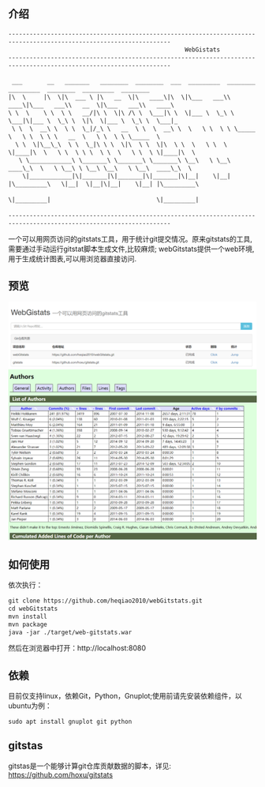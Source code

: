 ## 介绍

```
--------------------------------------------------------------------------------------------------------------------
                                                  WebGistats
--------------------------------------------------------------------------------------------------------------------

 ___       __   _______   ________  ________  ___  _________  ________  _________  ________  _________  ________
|\  \     |\  \|\  ___ \ |\   __  \|\   ____\|\  \|\___   ___\\   ____\|\___   ___\\   __  \|\___   ___\\   ____\
\ \  \    \ \  \ \   __/|\ \  \|\ /\ \  \___|\ \  \|___ \  \_\ \  \___|\|___ \  \_\ \  \|\  \|___ \  \_\ \  \___|_
 \ \  \  __\ \  \ \  \_|/_\ \   __  \ \  \  __\ \  \   \ \  \ \ \_____  \   \ \  \ \ \   __  \   \ \  \ \ \_____  \
  \ \  \|\__\_\  \ \  \_|\ \ \  \|\  \ \  \|\  \ \  \   \ \  \ \|____|\  \   \ \  \ \ \  \ \  \   \ \  \ \|____|\  \
   \ \____________\ \_______\ \_______\ \_______\ \__\   \ \__\  ____\_\  \   \ \__\ \ \__\ \__\   \ \__\  ____\_\  \
    \|____________|\|_______|\|_______|\|_______|\|__|    \|__| |\_________\   \|__|  \|__|\|__|    \|__| |\_________\
                                                                \|_________|                              \|_________|

--------------------------------------------------------------------------------------------------------------------
```

一个可以用网页访问的gitstats工具，用于统计git提交情况。原来gitstats的工具,需要通过手动运行gitstat脚本生成文件,比较麻烦;
webGitstats提供一个web环境,用于生成统计图表,可以用浏览器直接访问.

## 预览
![运行结果](docs/screenshoot1.PNG)
![运行结果](docs/screenshoot2.PNG)

## 如何使用

依次执行：

```
git clone https://github.com/heqiao2010/webGitstats.git
cd webGitstats
mvn install
mvn package
java -jar ./target/web-gitstats.war
```

然后在浏览器中打开：http://localhost:8080

## 依赖
目前仅支持linux，依赖Git，Python，Gnuplot;使用前请先安装依赖组件，以ubuntu为例：

```
sudo apt install gnuplot git python
```

## gitstas
gitstas是一个能够计算git仓库贡献数据的脚本，详见: https://github.com/hoxu/gitstats
